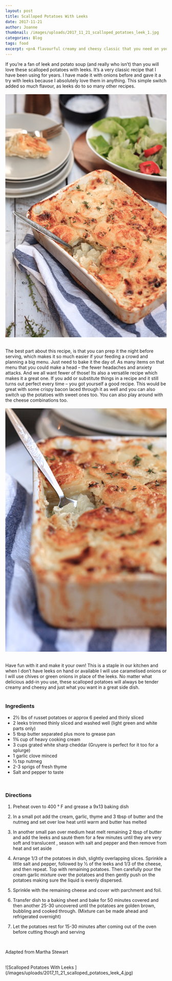 ```yaml
---
layout: post
title: Scalloped Potatoes With Leeks
date: 2017-11-21
author: Joanne
thumbnail: /images/uploads/2017_11_21_scalloped_potatoes_leek_1.jpg
categories: Blog
tags: food
excerpt: <p>A flavourful creamy and cheesy classic that you need on your sides menu</p>
---
```


If you’re  a fan of leek and potato soup (and really who isn’t) than you will love these scalloped potatoes with leeks. It’s a very classic recipe that I have been using for years.  I have made it with onions before and gave it a try with leeks because I absolutely love them in anything. This simple switch added so much flavour, as leeks do to so many other recipes.
<br>
<br>
![Scalloped Potatoes With Leeks ](/images/uploads/2017_11_21_scalloped_potatoes_leek_2.jpg)
<br>
<br>

The best part about this recipe, is that you can prep it the night before serving, which makes it so much easier if your feeding a crowd and planning a big menu.  Just need to bake it the day of. As many items on that menu that you could make a head &ndash; the fewer headaches and anxiety attacks. And we all want fewer of those! Its also a versatile recipe which makes it a great one. If you add or substitute things in a recipe and it still turns out perfect every time &ndash; you got yourself a good recipe. This would be great with some crispy bacon laced through it as well and you can also switch up the potatoes with sweet ones too. You can also play around with the cheese combinations too.
<br>
<br>
![Scalloped Potatoes With Leeks ](/images/uploads/2017_11_21_scalloped_potatoes_leek_3.jpg)
<br>
<br>

Have fun with it and make it your own! This is a staple in our kitchen and when I don’t have leeks on hand or available I will use caramelised onions or I will use chives or green onions in place of the leeks. No matter what delicious add-in you use, these scalloped potatoes will always be tender creamy and cheesy and just what you want in a great side dish.
<br>
<br>

### Ingredients

* 2&frac12; lbs of russet potatoes or approx 6 peeled and thinly sliced
* 2 leeks trimmed thinly sliced and washed well (light green and white parts only)
* 5 tbsp butter separated plus more to grease pan
* 1&frac34; cup of heavy cooking cream
* 3 cups grated white sharp cheddar (Gruyere is perfect for it too for a splurge)
* 1 garlic clove minced
* &frac12; tsp nutmeg
* 2-3 sprigs of fresh thyme
* Salt and pepper to taste
<br>

### Directions

1. Preheat oven to 400 &deg; F and grease a 9x13 baking dish

1. In a small pot add the cream, garlic, thyme and 3 tbsp of butter and the nutmeg and set over low heat until warm and butter has melted

1. In another small pan over medium heat melt remaining 2 tbsp of butter and add the leeks and sauté them for a few minutes until they are very soft and translucent , season with salt and pepper and then remove from heat and set aside

1. Arrange 1/3 of the potatoes in dish, slightly overlapping slices. Sprinkle a little salt and pepper, followed by &frac12; of the leeks and 1/3 of the cheese, and then repeat. Top with remaining potatoes.  Then carefully pour the cream garlic mixture over the potatoes and then gently push on the potatoes making sure the liquid is evenly dispersed.

1. Sprinkle with the remaining cheese and cover with parchment and foil.

1. Transfer dish to a baking sheet and bake for 50 minutes covered and then another 25-30 uncovered until the potatoes are golden brown, bubbling and cooked through. (Mixture can be made ahead and refrigerated overnight)

1. Let the potatoes rest for 15-30 minutes after coming out of the oven before cutting though and serving
<br>

Adapted from Martha Stewart

<br>
![Scalloped Potatoes With Leeks ](/images/uploads/2017_11_21_scalloped_potatoes_leek_4.jpg)
